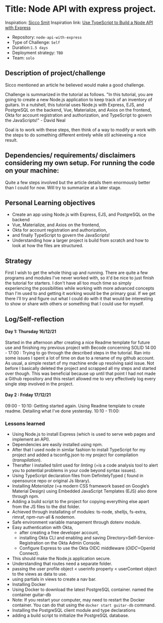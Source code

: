 # Title: Node API with express project. 
Inspiration: [Sicco Smit](https://github.com/Sick-0)
Inspiration link: [Use TypeScript to Build a Node API with Express](https://developer.okta.com/blog/2018/11/15/node-express-typescript)

- Repository: `node-api-with-express`
- Type of Challenge: `Self`
- Duration:`1.5 days`
- Deployment strategy: `TBD`
- Team: `solo`

## Description of project/challenge

Sicco mentioned an article he believed would make a good challenge. 

Challenge is summarized in the tutorial as follows. 
"In this tutorial, you are going to create a new Node.js application to keep track of an inventory of guitars. In a nutshell, this tutorial uses Node.js with Express, EJS, and PostgreSQL on the backend, Vue, Materialize, and Axios on the frontend, Okta for account registration and authorization, and TypeScript to govern the JavaScripts!" - David Neal 

Goal is to work with these steps, then think of a way to modify or work with the steps to do something different entirely while stil achieveing a nice result. 


## Dependencies/ requirements/ disclaimers considering my own setup. For running the code on your machine: 
Quite a few steps involved but the article details them enormously better than I could for now. Will try to summarize at a later stage. 


## Personal Learning objectives  

- Create an app using Node.js with Express, EJS, and PostgreSQL on the backend 
- Vue, Materialize, and Axios on the frontend, 
- Okta for account registration and authorization, 
- and finally TypeScript to govern the JavaScripts!
- Understanding how a larger project is build from scratch and how to look at how the files are structured. 
 

## Strategy

First I wish to get the whole thing up and running. There are quite a few programs and modules I've never worked with, so it'd be nice to just finish the tutorial for starters. I don't have all too much time so simply experiencing the possibilities while working with more advanced concepts than I'm used to and getting it working would be the primary goal. 
If we get there I'll try and figure out what I could do with it that would be interesting to show or share with others or something that I could use for myself.  


## Log/Self-reflection

#### Day 1: Thursday 16/12/21  

Started in the afternoon after creating a nice Readme template for future use and finishing my previous project with Becode concerning SOLID
14:00 - 17:00 : Trying to go through the described steps in the tutorial.  Ran into some issues I spent a lot of time on due to a rename of my github account. As usual, a simple restart of my machine ende up resolving said issue.  Not before I basically deleted the project and scrapped all my steps and started over though.  This was beneficial because up until that point I had not made a Github repository and this restart allowed me to very effectively log every single step involved in the project.  

#### Day 2 : Friday 17/12/21

09:00 - 10:10: Getting started again. Using Readme template to create readme. Detailing what I've done yesterday. 
10:10 - 11:00: 

### Lessons learned

- Using Node.js to install Express (which is used to serve web pages and implement an API). 
- Dependencies are easily installed using npm.  
- After that I used node in similar fashion to install TypeScript for my project and added a tsconfig.json to my project for compilation (*transpilation*).  
- Therafter I installed tslint used for *linting* (=is a code analysis tool to alert you to potential problems in your code beyond syntax issues).  
- Using TypeScript declaration files from DefinitelyTyped ( found in opensource repo or original Js library).  
- Installing *Materialize* (=a modern CSS framework based on Google’s Material Design) using Embedded JavaScript Templates (EJS) also done through npm. 
- Adding a build script to the project for copying everything else apart from the JS files to the dist folder.   
- Achieved through installating of modules: ts-node, shelljs, fs-extra, rimraf, npm-run-all & nodemon.  
- Safe environment variable management through dotenv module.
- Easy authentication with Okta,  
  - after creating a free developer account,  
  - installing Okta CLI and enabling and saving Directory>Self-Service-Registration on the Okta Admin Console.  
  - Configure Express to use the Okta OIDC middleware (*OIDC*=OpenId Connect).  
- This should make the Node.js application secure. 
- Understanding that routes need a separate folder. 
- passing the user profile object < userinfo property < userContext object to the views as data to use. 
- using partials in views to create a nav bar. 
- Installing Docker
- Using Docker to download the latest PostgreSQL container. named the container guitar-db
- Note: If you restart your computer, may need to restart the Docker container. You can do that using the `docker start guitar-db` command.
- Installing the PostgreSQL client module and type declarations 
- adding a build script to initialize the PostgreSQL database. 



